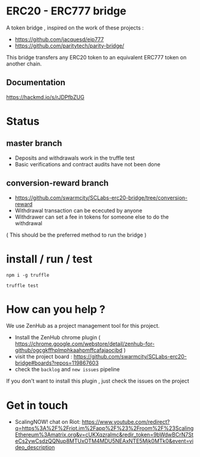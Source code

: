 # ERC20 - ERC777 bridge

A token bridge , inspired on the work of these projects :

- https://github.com/jacquesd/eip777
- https://github.com/paritytech/parity-bridge/

This bridge transfers any ERC20 token to an equivalent ERC777 token on another chain.

## Documentation

https://hackmd.io/s/rJDPfbZUG


# Status

## master branch

- Deposits and withdrawals work in the truffle test
- Basic verifications and contract audits have not been done

## conversion-reward branch 

- https://github.com/swarmcity/SCLabs-erc20-bridge/tree/conversion-reward
- Withdrawal transaction can be ececuted by anyone
- Withdrawer can set a fee in tokens for someone else to do the withdrawal

( This should be the preferred method to run the bridge )


# install / run / test

`npm i -g truffle`

`truffle test`

# How can you help ?

We use ZenHub as a project management tool for this project.

- Install the ZenHub chrome plugin ( https://chrome.google.com/webstore/detail/zenhub-for-github/ogcgkffhplmphkaahpmffcafajaocjbd )
- visit the project board : https://github.com/swarmcity/SCLabs-erc20-bridge#boards?repos=119867603
- check the `backlog` and `new issues` pipeline 

If you don't want to install this plugin , just check the issues on the project 

# Get in touch

- ScalingNOW! chat on Riot: https://www.youtube.com/redirect?q=https%3A%2F%2Friot.im%2Fapp%2F%23%2Froom%2F%23ScalingEthereum%3Amatrix.org&v=cUKXqzralmc&redir_token=9bWdwBCrN7SteCs2ywCsdzQQNup8MTUxOTM4MDU5NEAxNTE5Mjk0MTk0&event=video_description


